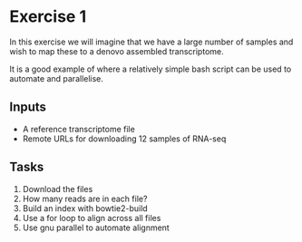 # Exercise 1

In this exercise we will imagine that we have a large number of samples and wish to map these to a denovo assembled transcriptome. 

It is a good example of where a relatively simple bash script can be used to automate and parallelise. 

## Inputs

- A reference transcriptome file
- Remote URLs for downloading 12 samples of RNA-seq

## Tasks

1. Download the files
2. How many reads are in each file?
3. Build an index with bowtie2-build
4. Use a for loop to align across all files
5. Use gnu parallel to automate alignment

